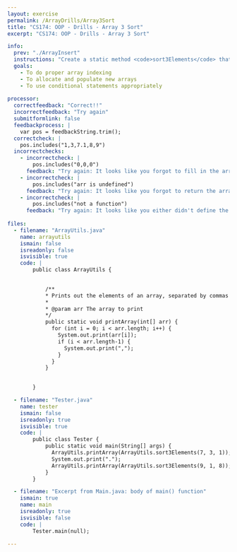 ```yaml
---
layout: exercise
permalink: /ArrayDrills/Array3Sort
title: "CS174: OOP - Drills - Array 3 Sort"
excerpt: "CS174: OOP - Drills - Array 3 Sort"

info:
  prev: "./ArrayInsert"
  instructions: "Create a static method <code>sort3Elements</code> that takes in 3 integers and returns a 3-element array containing those integers in sorted order.  For instance, if it receives the integers 7, 1, and 3, it should return the array <code>{1, 3, 7}</code>"
  goals:
    - To do proper array indexing
    - To allocate and populate new arrays
    - To use conditional statements appropriately
    
processor:  
  correctfeedback: "Correct!!" 
  incorrectfeedback: "Try again"
  submitformlink: false
  feedbackprocess: | 
    var pos = feedbackString.trim();
  correctcheck: |
    pos.includes("1,3,7.1,8,9")
  incorrectchecks:
    - incorrectcheck: |
        pos.includes("0,0,0")
      feedback: "Try again: It looks like you forgot to fill in the array you returned with elements."    
    - incorrectcheck: |
        pos.includes("arr is undefined")
      feedback: "Try again: It looks like you forgot to return the array."    
    - incorrectcheck: |
        pos.includes("not a function")
      feedback: "Try again: It looks like you either didn't define the requested function or you misspelled it."   
 
files:
  - filename: "ArrayUtils.java"
    name: arrayutils
    ismain: false
    isreadonly: false
    isvisible: true
    code: | 
        public class ArrayUtils {
            

            /**
            * Prints out the elements of an array, separated by commas
            * 
            * @param arr The array to print
            */
            public static void printArray(int[] arr) {
              for (int i = 0; i < arr.length; i++) {
                System.out.print(arr[i]);
                if (i < arr.length-1) {
                  System.out.print(",");
                }
              }
            }

  
        }

  - filename: "Tester.java"
    name: tester
    ismain: false
    isreadonly: true
    isvisible: true
    code: | 
        public class Tester {
            public static void main(String[] args) {
              ArrayUtils.printArray(ArrayUtils.sort3Elements(7, 3, 1));
              System.out.print(".");
              ArrayUtils.printArray(ArrayUtils.sort3Elements(9, 1, 8));
            }
        }    

  - filename: "Excerpt from Main.java: body of main() function"
    ismain: true
    name: main
    isreadonly: true
    isvisible: false
    code: |
        Tester.main(null);
        
---
```

